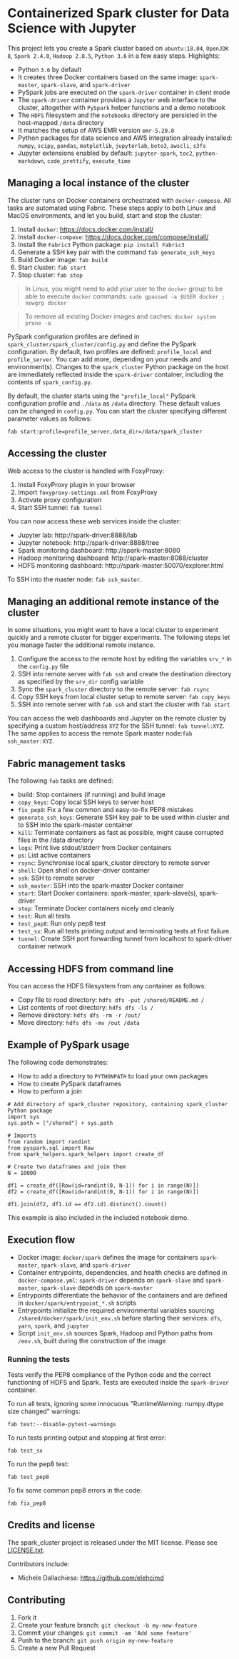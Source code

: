 # Containerized Spark cluster for Data Science with Jupyter

This project lets you create a Spark cluster based on `ubuntu:18.04`, `OpenJDK 8`, `Spark 2.4.0`, `Hadoop 2.8.5`, `Python 3.6` in a few easy steps. Highlights:

* Python `3.6` by default
* It creates three Docker containers based on the same image: `spark-master`, `spark-slave`, and `spark-driver`
* PySpark jobs are executed on the `spark-driver` container in client mode
* The `spark-driver` container provides a `Jupyter` web interface to the cluster, altogether with `PySpark` helper functions and a demo notebook
* The `HDFS` filesystem and the `notebooks` directory are persisted in the host-mapped `/data` directory
* It matches the setup of AWS EMR version `emr-5.20.0`
* Python packages for data science and AWS integration already installed: `numpy`, `scipy`, `pandas`, `matplotlib`, `jupyterlab`, `boto3`, `awscli`, `s3fs`
* Jupyter extensions enabled by default: `jupyter-spark`, `toc2`, `python-markdown`, `code_prettify`, `execute_time`

## Managing a local instance of the cluster

The cluster runs on Docker containers orchestrated with `docker-compose`. All tasks are automated using Fabric.
These steps apply to both Linux and MacOS environments, and let you build, start and stop the cluster:

1. Install `docker`: https://docs.docker.com/install/
2. Install `docker-compose`: https://docs.docker.com/compose/install/
3. Install the `Fabric3` Python package: `pip install Fabric3`
4. Generate a SSH key pair with the command `fab generate_ssh_keys`
5. Build Docker image: `fab build`
6. Start cluster: `fab start`
7. Stop cluster: `fab stop`

> In Linux, you might need to add your user to the `docker` group to be able to execute `docker` commands: `sudo gpasswd -a $USER docker ; newgrp docker`

> To remove all existing Docker images and caches: `docker system prune -a`

PySpark configuration profiles are defined in `spark_cluster/spark_cluster/config.py` and define the PySpark configuration.
By default, two profiles are defined: `profile_local` and `profile_server`. You can add more, depending on your needs and environment(s). 
Changes to the `spark_cluster` Python package on the host are immediately reflected inside the `spark-driver` container, including the contents of `spark_config.py`.

By default, the cluster starts using the `"profile_local"` PySpark configuration profile and `./data` as `/data` directory. These default values can be changed in `config.py`.
You can start the cluster specifying different parameter values as follows:

```
fab start:profile=profile_server,data_dir=/data/spark_cluster
```

## Accessing the cluster

Web access to the cluster is handled with FoxyProxy: 

1. Install FoxyProxy plugin in your browser
2. Import `foxyproxy-settings.xml` from FoxyProxy
3. Activate proxy configuration
4. Start SSH tunnel: `fab tunnel`

You can now access these web services inside the cluster:

* Jupyter lab: http://spark-driver:8888/lab
* Jupyter notebook: http://spark-driver:8888/tree
* Spark monitoring dashboard: http://spark-master:8080
* Hadoop monitoring dashboard: http://spark-master:8088/cluster
* HDFS monitoring dashboard: http://spark-master:50070/explorer.html

To SSH into the master node: `fab ssh_master`.

## Managing an additional remote instance of the cluster

In some situations, you might want to have a local cluster to experiment quickly and a remote cluster for bigger experiments.
The following steps let you manage faster the additional remote instance.

1. Configure the access to the remote host by editing the variables `srv_*` in the `config.py` file 
2. SSH into remote server with `fab ssh` and create the destination directory as specified by the `srv_dir` config variable
3. Sync the `spark_cluster` directory to the remote server: `fab rsync`
4. Copy SSH keys from local cluster setup to remote server: `fab copy_keys`
5. SSH into remote server with `fab ssh` and start the cluster with `fab start` 

You can access the web dashboards and Jupyter on the remote cluster by specifying a custom host/address `XYZ` for the SSH tunnel: `fab tunnel:XYZ`.
The same applies to access the remote Spark master node:`fab ssh_master:XYZ`.


## Fabric management tasks

The following `fab` tasks are defined:

* build: Stop containers (if running) and build image
* `copy_keys`: Copy local SSH keys to server host
* `fix_pep8`: Fix a few common and easy-to-fix PEP8 mistakes
* `generate_ssh_keys`: Generate SSH key pair to be used within cluster and to SSH into the spark-master container
* `kill`: Terminate containers as fast as possible, might cause corrupted files in the /data directory
* `logs`: Print live stdout/stderr from Docker containers
* `ps`: List active containers
* `rsync`: Synchronise local spark_cluster directory to remote server
* `shell`: Open shell on docker-driver container
* `ssh`: SSH to remote server
* `ssh_master`: SSH into the spark-master Docker container
* `start`: Start Docker containers: spark-master, spark-slave(s), spark-driver
* `stop`: Terminate Docker containers nicely and cleanly
* `test`: Run all tests
* `test_pep8`: Run only pep8 test
* `test_sx`: Run all tests printing output and terminating tests at first failure
* `tunnel`: Create SSH port forwarding tunnel from localhost to spark-driver container network

## Accessing HDFS from command line

You can access the HDFS filesystem from any container as follows:

* Copy file to rood directory: `hdfs dfs -put /shared/README.md /`
* List contents of root directory: `hdfs dfs -ls /`
* Remove directory: `hdfs dfs -rm -r /out/`
* Move directory: `hdfs dfs -mv /out /data`

## Example of PySpark usage

The following code demonstrates:

* How to add a directory to `PYTHONPATH` to load your own packages
* How to create PySpark dataframes
* How to perform a join

```
# Add directory of spark_cluster repository, containing spark_cluster Python package
import sys
sys.path = ["/shared"] + sys.path

# Imports
from random import randint
from pyspark.sql import Row
from spark_helpers.spark_helpers import create_df

# Create two dataframes and join them
N = 10000

df1 = create_df([Row(id=randint(0, N-1)) for i in range(N)])
df2 = create_df([Row(id=randint(0, N-1)) for i in range(N)])

df1.join(df2, df1.id == df2.id).distinct().count() 
```

This example is also included in the included notebook demo.

## Execution flow

* Docker image: `docker/spark` defines the image for containers `spark-master`, `spark-slave`, and `spark-driver`
* Container entrypoints, dependencies, and health checks are defined in `docker-compose.yml`: `spark-driver` depends on `spark-slave` and `spark-master`, `spark-slave` depends on `spark-master`
* Entrypoints differentiate the behavior of the containers and are defined in `docker/spark/entrypoint_*.sh` scripts
* Entrypoints initialize the required environmental variables sourcing `/shared/docker/spark/init_env.sh` before starting their services: `dfs`, `yarn`, `spark`, and `jupyter`
* Script `init_env.sh` sources Spark, Hadoop and Python paths from `/env.sh`, built during the construction of the image


### Running the tests

Tests verify the PEP8 compliance of the Python code and the correct functioning of HDFS and Spark.
Tests are executed inside the `spark-driver` container. 

To run all tests, ignoring some innocuous "RuntimeWarning: numpy.dtype size changed" warnings:

```
fab test:--disable-pytest-warnings
```

To run tests printing output and stopping at first error:

```
fab test_sx
```

To run the pep8 test:

```
fab test_pep8
```

To fix some common pep8 errors in the code:

```
fab fix_pep8
```


## Credits and license

The spark_cluster project is released under the MIT license. Please see [LICENSE.txt](https://github.com/minodes/spark_cluster/blob/master/LICENSE.txt).

Contributors include:

* Michele Dallachiesa: https://github.com/elehcimd


## Contributing

1. Fork it
2. Create your feature branch: `git checkout -b my-new-feature`
3. Commit your changes: `git commit -am 'Add some feature'`
4. Push to the branch: `git push origin my-new-feature`
5. Create a new Pull Request

